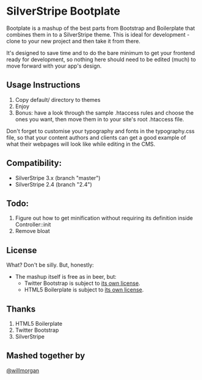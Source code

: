 # SilverStripe Bootplate
Bootplate is a mashup of the best parts from Bootstrap and Boilerplate that combines them in to a SilverStripe theme. This is ideal for development - clone to your new project and then take it from there.

It's designed to save time and to do the bare minimum to get your frontend ready for development, so nothing here should need to be edited (much) to move forward with your app's design.

## Usage Instructions
1. Copy default/ directory to themes
2. Enjoy
3. Bonus: have a look through the sample .htaccess rules and choose the ones you want, then move them in to your site's root .htaccess file.

Don't forget to customise your typography and fonts in the typography.css file, so that your content authors and clients can get a good example of what their webpages will look like while editing in the CMS.

## Compatibility:
- SilverStripe 3.x (branch "master")
- SilverStripe 2.4 (branch "2.4")

## Todo:
1. Figure out how to get minification without requiring its definition inside Controller::init
2. Remove bloat

## License
What? Don't be silly. But, honestly:
- The mashup itself is free as in beer, but:
  - Twitter Bootstrap is subject to [its own license](http://www.apache.org/licenses/LICENSE-2.0).
  - HTML5 Boilerplate is subject to [its own license](https://github.com/h5bp/html5-boilerplate/blob/master/LICENSE.md).

## Thanks
1. HTML5 Boilerplate
2. Twitter Bootstrap
3. SilverStripe

## Mashed together by
[@willmorgan](//twitter.com/willmorgan)
